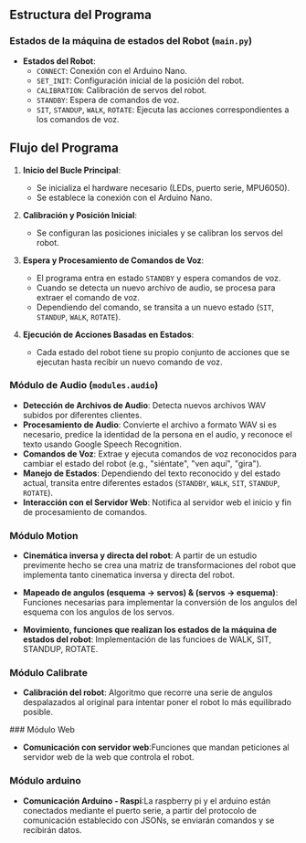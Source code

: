 ## Estructura del Programa

### Estados de la máquina de estados del Robot (`main.py`)

- **Estados del Robot**:
  - `CONNECT`: Conexión con el Arduino Nano.
  - `SET_INIT`: Configuración inicial de la posición del robot.
  - `CALIBRATION`: Calibración de servos del robot.
  - `STANDBY`: Espera de comandos de voz.
  - `SIT`, `STANDUP`, `WALK`, `ROTATE`: Ejecuta las acciones correspondientes a los comandos de voz.

## Flujo del Programa

1. **Inicio del Bucle Principal**:
   - Se inicializa el hardware necesario (LEDs, puerto serie, MPU6050).
   - Se establece la conexión con el Arduino Nano.

2. **Calibración y Posición Inicial**:
   - Se configuran las posiciones iniciales y se calibran los servos del robot.

3. **Espera y Procesamiento de Comandos de Voz**:
   - El programa entra en estado `STANDBY` y espera comandos de voz.
   - Cuando se detecta un nuevo archivo de audio, se procesa para extraer el comando de voz.
   - Dependiendo del comando, se transita a un nuevo estado (`SIT`, `STANDUP`, `WALK`, `ROTATE`).

4. **Ejecución de Acciones Basadas en Estados**:
   - Cada estado del robot tiene su propio conjunto de acciones que se ejecutan hasta recibir un nuevo comando de voz.

### Módulo de Audio (`modules.audio`)

- **Detección de Archivos de Audio**: Detecta nuevos archivos WAV subidos por diferentes clientes.
- **Procesamiento de Audio**: Convierte el archivo a formato WAV si es necesario, predice la identidad de la persona en el audio, y reconoce el texto usando Google Speech Recognition.
- **Comandos de Voz**: Extrae y ejecuta comandos de voz reconocidos para cambiar el estado del robot (e.g., "siéntate", "ven aquí", "gira").
- **Manejo de Estados**: Dependiendo del texto reconocido y del estado actual, transita entre diferentes estados (`STANDBY`, `WALK`, `SIT`, `STANDUP`, `ROTATE`).
- **Interacción con el Servidor Web**: Notifica al servidor web el inicio y fin de procesamiento de comandos.


### Módulo Motion

- **Cinemática inversa y directa del robot**: A partir de un estudio previmente hecho se crea una matriz de transformaciones del robot que implementa tanto cinematica inversa y directa del robot.

- **Mapeado de angulos (esquema -> servos) & (servos -> esquema)**: Funciones necesarias para implementar la conversión de los angulos del esquema con los angulos de los servos.

- **Movimiento, funciones que realizan los estados de la máquina de estados del robot**: Implementación de las funcioes de WALK, SIT, 
STANDUP, ROTATE.

### Módulo Calibrate

- **Calibración del robot**: Algoritmo que recorre una serie de angulos despalazados al original para intentar poner el robot lo más equilibrado posible.

### Módulo Web

- **Comunicación con servidor web**:Funciones que mandan peticiones al servidor web de la web que controla el robot.

### Módulo arduino

- **Comunicación Arduino - Raspi**:La raspberry pi y el arduino están conectados mediante el puerto serie, a partir del protocolo de comunicación establecido con JSONs, se enviarán comandos y se recibirán datos.
